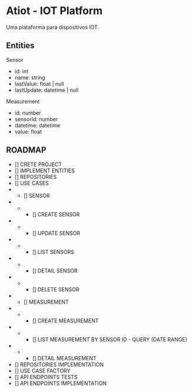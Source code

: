 # Atiot - IOT Platform

Uma plataforma para dispositivos IOT.

## Entities

Sensor

- id: int
- name: string
- lastValue: float | null
- lastUpdate: datetime | null

Measurement

- id: number
- sensorId: number
- datetime: datetime
- value: float

## ROADMAP

- [] CRETE PROJECT
- [] IMPLEMENT ENTITIES
- [] REPOSITORIES
- [] USE CASES
- - [] SENSOR
- - - [] CREATE SENSOR
- - - [] UPDATE SENSOR
- - - [] LIST SENSORS
- - - [] DETAIL SENSOR
- - - [] DELETE SENSOR
- - [] MEASUREMENT
- - - [] CREATE MEASUREMENT
- - - [] LIST MEASUREMENT BY SENSOR ID - QUERY (DATE RANGE)
- - - [] DETAIL MEASUREMENT
- [] REPOSITORIES IMPLEMENTATION
- [] USE CASE FACTORY
- [] API ENDPOINTS TESTS
- [] API ENDPOINTS IMPLEMENTATION
